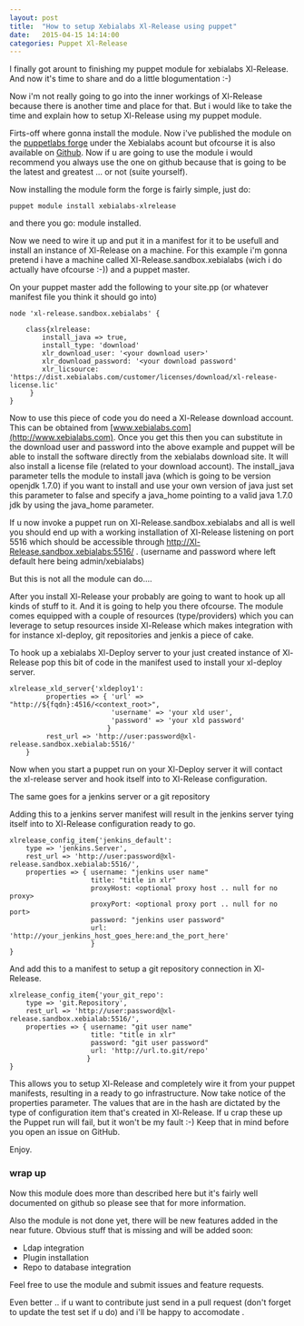 ```yaml
---
layout: post
title:  "How to setup Xebialabs Xl-Release using puppet"
date:   2015-04-15 14:14:00
categories: Puppet Xl-Release
---
```

I finally got arount to finishing my puppet module for xebialabs Xl-Release. 
And now it's time to share and do a little blogumentation :-)

Now i'm not really going to go into the inner workings of Xl-Release because there is another time and place for that. But i would like to take the time and explain how to setup Xl-Release using my puppet module. 

Firts-off where gonna install the module. Now i've published the module on the [puppetlabs forge](https://forge.puppetlabs.com/xebialabs/xlrelease) under the Xebialabs acount but ofcourse it is also available on [Github](https://github.com/xebialabs/puppet-xlrelease). Now if u are going to use the module i would recommend you always use the one on github because that is going to be the latest and greatest ... or not (suite yourself).

Now installing the module form the forge is fairly simple, just do: 

```
puppet module install xebialabs-xlrelease
```

and there you go: module installed.

Now we need to wire it up and put it in a manifest for it to be usefull and install an instance of Xl-Release on a machine. 
For this example i'm gonna pretend i have a machine called Xl-Release.sandbox.xebialabs (wich i do actually have ofcourse :-)) and a puppet master. 

On your puppet master add the following to your site.pp (or whatever manifest file you think it should go into)


    node 'xl-release.sandbox.xebialabs' {
    
        class{xlrelease:
            install_java => true,
            install_type: 'download'
            xlr_download_user: '<your download user>'
            xlr_download_password: '<your download password'
            xlr_licsource: 'https://dist.xebialabs.com/customer/licenses/download/xl-release-license.lic'
         }
    }

Now to use this piece of code you do need a Xl-Release download account. This can be obtained from [www.xebialabs.com](http://www.xebialabs.com). Once you get this then you can substitute in the download user and password into the above example and puppet will be able to install the software directly from the xebialabs download site. 
It will also install a license file (related to your download account).
The install_java parameter tells the module to install java (which is going to be version openjdk 1.7.0) if you want to install and use your own version of java just set this parameter to false and specify a java_home pointing to a valid java 1.7.0 jdk by using the java_home parameter.

If u now invoke a puppet run on Xl-Release.sandbox.xebialabs and all is well you should end up with a working installation of Xl-Release listening on port 5516 which should be accessible through http://Xl-Release.sandbox.xebialabs:5516/ . (username and password where left default here being admin/xebialabs)

But this is not all the module can do....

After you install Xl-Release your probably are going to want to hook up all kinds of stuff to it. And it is going to help you there ofcourse. 
The module comes equipped with a couple of resources (type/providers) which you can leverage to setup resources inside Xl-Release which makes integration with for instance xl-deploy, git repositories and jenkis a piece of cake.

To hook up a xebialabs Xl-Deploy server to your just created instance of Xl-Release pop this bit of code in the manifest used to install your xl-deploy server. 

    xlrelease_xld_server{'xldeploy1':
             properties => { 'url' => "http://${fqdn}:4516/<context_root>",
                             'username' => 'your xld user',
                             'password' => 'your xld password' 
                            }
             rest_url => 'http://user:password@xl-release.sandbox.xebialab:5516/'
        } 

Now when you start a puppet run on your Xl-Deploy server it will contact the xl-release server and hook itself into to Xl-Release configuration. 

The same goes for a jenkins server or a git repository
    
Adding this to a jenkins server manifest  will result in the jenkins server tying itself into to Xl-Release configuration ready to go. 

    xlrelease_config_item{'jenkins_default':
        type => 'jenkins.Server',
        rest_url => 'http://user:password@xl-release.sandbox.xebialab:5516/',
        properties => { username: "jenkins user name"
                        title: "title in xlr"
                        proxyHost: <optional proxy host .. null for no proxy>
                        proxyPort: <optional proxy port .. null for no port>
                        password: "jenkins user password"
                        url: 'http://your_jenkins_host_goes_here:and_the_port_here'
                        }
    }

And add this to a manifest to setup a git repository connection in Xl-Release.

    xlrelease_config_item{'your_git_repo':
        type => 'git.Repository',
        rest_url => 'http://user:password@xl-release.sandbox.xebialab:5516/',
        properties => { username: "git user name"
                        title: "title in xlr"
                        password: "git user password"
                        url: 'http://url.to.git/repo'
                       }
    }

This allows you to setup Xl-Release and completely wire it from your puppet manifests, resulting in a ready to go infrastructure.
 Now take notice of the properties parameter. The values that are in the hash are dictated by the type of configuration item that's created in Xl-Release. 
 If u crap these up the Puppet run will fail, but it won't be my fault :-) Keep that in mind before you open an issue on GitHub. 

Enjoy.

### wrap up 

Now this module does more than described here but it's fairly well documented on github so please see that for more information. 

Also the module is not done yet, there will be new features added in the near future. 
Obvious stuff that is missing and will be added soon:
* Ldap integration
* Plugin installation
* Repo to database integration

Feel free to use the module and submit issues and feature requests. 

Even better .. if u want to contribute just send in a pull request (don't forget to update the test set if u do) and i'll be happy to accomodate . 


